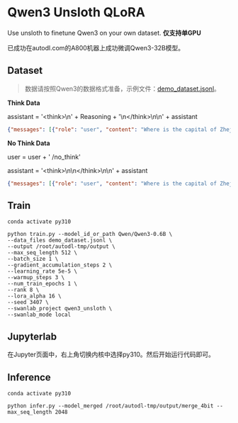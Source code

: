 # Qwen3 Unsloth QLoRA

Use unsloth to finetune Qwen3 on your own dataset. **仅支持单GPU**

已成功在autodl.com的A800机器上成功微调Qwen3-32B模型。

## Dataset

> 数据请按照Qwen3的数据格式准备，示例文件：[demo_dataset.jsonl](demo_dataset.jsonl)。

**Think Data**

assistant = '\<think\>\n' + Reasoning + '\n\</think\>\n\n' + assistant

```json lines
{"messages": [{"role": "user", "content": "Where is the capital of Zhejiang?"}, {"role": "assistant", "content": "<think>\nxxx\n</think>\n\nThe capital of Zhejiang is Hangzhou."}]}
```

**No Think Data**

user = user + ' /no_think'

assistant = '\<think\>\n\n\</think\>\n\n' + assistant
```json lines
{"messages": [{"role": "user", "content": "Where is the capital of Zhejiang? /no_think"}, {"role": "assistant", "content": "<think>\n\n</think>\n\nThe capital of Zhejiang is Hangzhou."}]}
```

## Train

```shell
conda activate py310

python train.py --model_id_or_path Qwen/Qwen3-0.6B \
--data_files demo_dataset.jsonl \
--output /root/autodl-tmp/output \
--max_seq_length 512 \
--batch_size 1 \
--gradient_accumulation_steps 2 \
--learning_rate 5e-5 \
--warmup_steps 3 \
--num_train_epochs 1 \
--rank 8 \
--lora_alpha 16 \
--seed 3407 \
--swanlab_project qwen3_unsloth \
--swanlab_mode local
```

## Jupyterlab

在Jupyter页面中，右上角切换内核中选择py310。然后开始运行代码即可。

## Inference
```shell
conda activate py310

python infer.py --model_merged /root/autodl-tmp/output/merge_4bit --max_seq_length 2048
```
